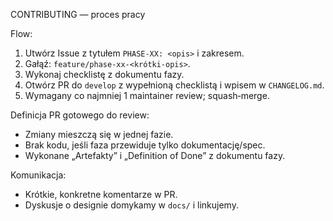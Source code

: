 CONTRIBUTING — proces pracy

Flow:
1. Utwórz Issue z tytułem `PHASE-XX: <opis>` i zakresem.  
2. Gałąź: `feature/phase-xx-<krótki-opis>`.  
3. Wykonaj checklistę z dokumentu fazy.  
4. Otwórz PR do `develop` z wypełnioną checklistą i wpisem w `CHANGELOG.md`.  
5. Wymagany co najmniej 1 maintainer review; squash‑merge.

Definicja PR gotowego do review:
- Zmiany mieszczą się w jednej fazie.  
- Brak kodu, jeśli faza przewiduje tylko dokumentację/spec.  
- Wykonane „Artefakty” i „Definition of Done” z dokumentu fazy.

Komunikacja:
- Krótkie, konkretne komentarze w PR.  
- Dyskusje o designie domykamy w `docs/` i linkujemy.
